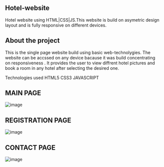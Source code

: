 ## Hotel-website

Hotel website using HTML|CSS|JS.This website is build on asymetric design layout and is fully responsive on different devices.

## About the project
This is the single page website build using basic web-technolygies. The website can be accssed on any device bacause it was build concentrating on responsiveness . It provides the user to view diffrent hotel pictures and book a room in any hotel after selecting the desired one.

Technologies used
HTML5
CSS3
JAVASCRIPT

## MAIN PAGE

![image](https://user-images.githubusercontent.com/101013544/232565749-162fd02e-1885-4043-b9f4-fd51024ed841.png)

## REGISTRATION PAGE

![image](https://user-images.githubusercontent.com/101013544/232565891-84f8b4c5-1ea5-4898-b070-ba83c91816ac.png)

## CONTACT PAGE

![image](https://user-images.githubusercontent.com/101013544/232566036-a32e2aa6-4b78-43f3-b3f1-35faa1515dc4.png)

